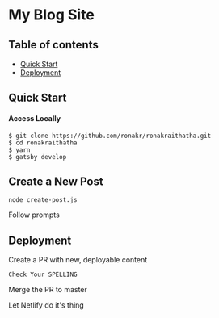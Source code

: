 # My Blog Site
## Table of contents
+ [Quick Start](https://github.com/RonakR/ronakraithatha#quick-start)
+ [Deployment](https://github.com/RonakR/ronakraithatha#deployment)

## Quick Start
#### Access Locally
```
$ git clone https://github.com/ronakr/ronakraithatha.git
$ cd ronakraithatha
$ yarn
$ gatsby develop
```

## Create a New Post
```
node create-post.js
```
Follow prompts
## Deployment

Create a PR with new, deployable content
~~~
Check Your SPELLING
~~~
Merge the PR to master

Let Netlify do it's thing